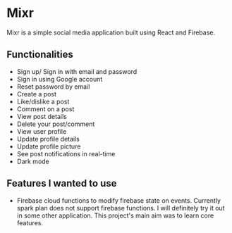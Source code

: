 # Mixr

Mixr is a simple social media application built using React and Firebase.

## Functionalities

- Sign up/ Sign in with email and password
- Sign in using Google account
- Reset password by email
- Create a post
- Like/dislike a post
- Comment on a post
- View post details
- Delete your post/comment
- View user profile
- Update profile details
- Update profile picture
- See post notifications in real-time
- Dark mode

## Features I wanted to use

- Firebase cloud functions to modify firebase state on events. Currently spark plan does not support firebase functions. I will definitely try it out in some other application. This project's main aim was to learn core features.
